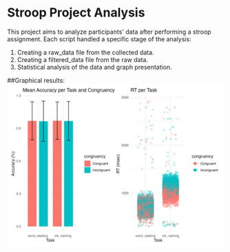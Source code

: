 # Stroop Project Analysis
This project aims to analyze participants' data after performing a stroop assignment. 
Each script handled a specific stage of the analysis:
1. Creating a raw_data file from the collected data.
2. Creating a filtered_data file from the raw data.
3. Statistical analysis of the data and graph presentation.

##Graphical results:
![Stroop Results figure](/Stroop_Results.png)

